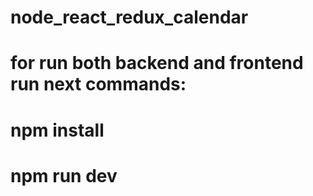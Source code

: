 # node_react_redux_calendar
# <p>for run both backend and frontend run next commands:</p>
# npm install
# npm run dev
